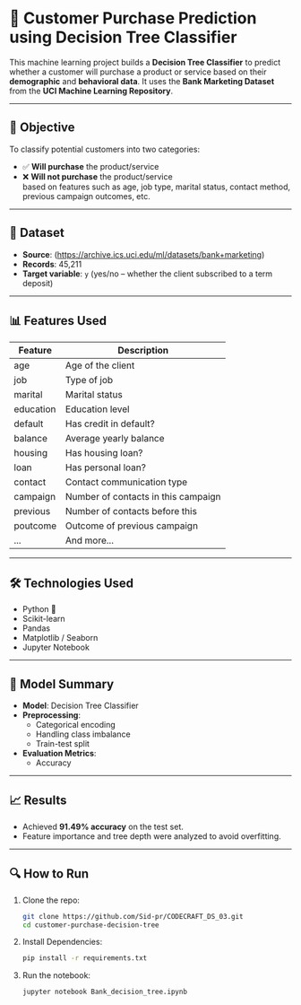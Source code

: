 # 🌳 Customer Purchase Prediction using Decision Tree Classifier

This machine learning project builds a **Decision Tree Classifier** to predict whether a customer will purchase a product or service based on their **demographic** and **behavioral data**. It uses the **Bank Marketing Dataset** from the **UCI Machine Learning Repository**.

---

## 🎯 Objective

To classify potential customers into two categories:
- ✅ **Will purchase** the product/service
- ❌ **Will not purchase** the product/service  
based on features such as age, job type, marital status, contact method, previous campaign outcomes, etc.

---

## 📂 Dataset

- **Source**: (https://archive.ics.uci.edu/ml/datasets/bank+marketing)
- **Records**: 45,211
- **Target variable**: `y` (yes/no – whether the client subscribed to a term deposit)

---

## 📊 Features Used

| Feature       | Description                        |
|---------------|------------------------------------|
| age           | Age of the client                  |
| job           | Type of job                        |
| marital       | Marital status                     |
| education     | Education level                    |
| default       | Has credit in default?             |
| balance       | Average yearly balance             |
| housing       | Has housing loan?                  |
| loan          | Has personal loan?                 |
| contact       | Contact communication type         |
| campaign      | Number of contacts in this campaign|
| previous      | Number of contacts before this     |
| poutcome      | Outcome of previous campaign       |
| ...           | And more...                        |

---

## 🛠️ Technologies Used

- Python 🐍
- Scikit-learn
- Pandas
- Matplotlib / Seaborn
- Jupyter Notebook

---

## 🧠 Model Summary

- **Model**: Decision Tree Classifier
- **Preprocessing**: 
  - Categorical encoding
  - Handling class imbalance
  - Train-test split
- **Evaluation Metrics**:
  - Accuracy
---

## 📈 Results

- Achieved **91.49% accuracy** on the test set.
- Feature importance and tree depth were analyzed to avoid overfitting.

---

## 🔍 How to Run

1. Clone the repo:
   ```bash
   git clone https://github.com/Sid-pr/CODECRAFT_DS_03.git
   cd customer-purchase-decision-tree

2. Install Dependencies:
   ```bash
   pip install -r requirements.txt

3. Run the notebook:
   ```bash
   jupyter notebook Bank_decision_tree.ipynb
